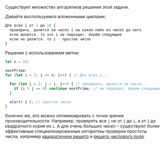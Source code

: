 Существует множество алгоритмов решения этой задачи.

Давайте воспользуемся вложенными циклами:

```js
Для всех i от 1 до 10 {
  проверить, делится ли число i на какое-либо из чисел до него
  если делится, то это i не подходит, берём следующее
  если не делится, то i - простое число
}
```

Решение с использованием метки:

```js run
let n = 10;

nextPrime:
for (let i = 2; i <= n; i++) { // Для всех i...

  for (let j = 2; j < i; j++) { // проверить, делится ли число..
    if (i % j == 0) continue nextPrime; // не подходит, берём следующее
  }

  alert( i ); // простое число
}
```

Конечно же, его можно оптимизировать с точки зрения производительности. Например, проверять все `j` не от `2` до `i`, а от `2` до квадратного корня из `i`. А для очень больших чисел – существуют более эффективные специализированные алгоритмы проверки простоты числа, например [квадратичное решето](https://ru.wikipedia.org/wiki/%D0%9C%D0%B5%D1%82%D0%BE%D0%B4_%D0%BA%D0%B2%D0%B0%D0%B4%D1%80%D0%B0%D1%82%D0%B8%D1%87%D0%BD%D0%BE%D0%B3%D0%BE_%D1%80%D0%B5%D1%88%D0%B5%D1%82%D0%B0) и [решето числового поля](https://ru.wikipedia.org/wiki/%D0%9E%D0%B1%D1%89%D0%B8%D0%B9_%D0%BC%D0%B5%D1%82%D0%BE%D0%B4_%D1%80%D0%B5%D1%88%D0%B5%D1%82%D0%B0_%D1%87%D0%B8%D1%81%D0%BB%D0%BE%D0%B2%D0%BE%D0%B3%D0%BE_%D0%BF%D0%BE%D0%BB%D1%8F).

